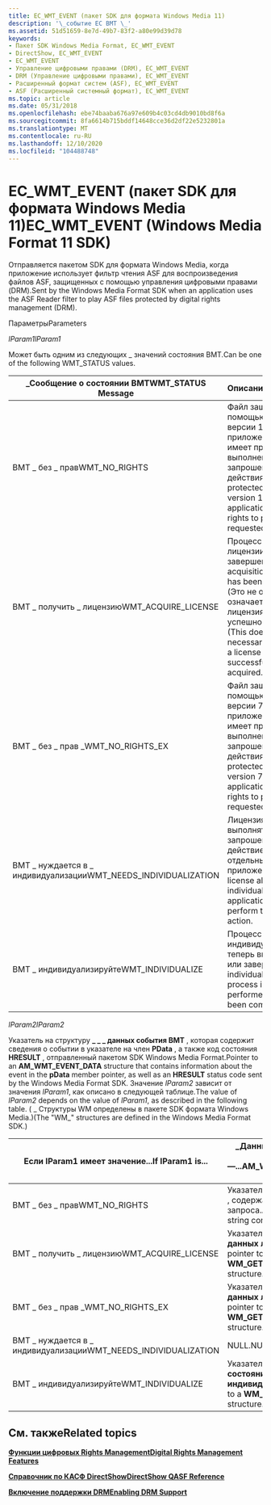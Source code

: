 ```yaml
---
title: EC_WMT_EVENT (пакет SDK для формата Windows Media 11)
description: '\_событие EC ВМТ \_'
ms.assetid: 51d51659-8e7d-49b7-83f2-a80e99d39d78
keywords:
- Пакет SDK Windows Media Format, EC_WMT_EVENT
- DirectShow, EC_WMT_EVENT
- EC_WMT_EVENT
- Управление цифровыми правами (DRM), EC_WMT_EVENT
- DRM (Управление цифровыми правами), EC_WMT_EVENT
- Расширенный формат систем (ASF), EC_WMT_EVENT
- ASF (Расширенный системный формат), EC_WMT_EVENT
ms.topic: article
ms.date: 05/31/2018
ms.openlocfilehash: ebe74baaba676a97e609b4c03cd4db9010bd8f6a
ms.sourcegitcommit: 8fa6614b715bddf14648cce36d2df22e5232801a
ms.translationtype: MT
ms.contentlocale: ru-RU
ms.lasthandoff: 12/10/2020
ms.locfileid: "104488748"
---
```

# <a name="ec_wmt_event-windows-media-format-11-sdk"></a><span data-ttu-id="e2a43-110">EC_WMT_EVENT (пакет SDK для формата Windows Media 11)</span><span class="sxs-lookup"><span data-stu-id="e2a43-110">EC_WMT_EVENT (Windows Media Format 11 SDK)</span></span>

<span data-ttu-id="e2a43-111">Отправляется пакетом SDK для формата Windows Media, когда приложение использует фильтр чтения ASF для воспроизведения файлов ASF, защищенных с помощью управления цифровыми правами (DRM).</span><span class="sxs-lookup"><span data-stu-id="e2a43-111">Sent by the Windows Media Format SDK when an application uses the ASF Reader filter to play ASF files protected by digital rights management (DRM).</span></span>

<span data-ttu-id="e2a43-112">Параметры</span><span class="sxs-lookup"><span data-stu-id="e2a43-112">Parameters</span></span>

<span data-ttu-id="e2a43-113">*lParam1*</span><span class="sxs-lookup"><span data-stu-id="e2a43-113">*lParam1*</span></span>

<span data-ttu-id="e2a43-114">Может быть одним из следующих \_ значений состояния ВМТ.</span><span class="sxs-lookup"><span data-stu-id="e2a43-114">Can be one of the following WMT\_STATUS values.</span></span>



| <span data-ttu-id="e2a43-115">\_Сообщение о состоянии ВМТ</span><span class="sxs-lookup"><span data-stu-id="e2a43-115">WMT\_STATUS Message</span></span>           | <span data-ttu-id="e2a43-116">Описание</span><span class="sxs-lookup"><span data-stu-id="e2a43-116">Description</span></span>                                                                                                                    |
|-------------------------------|--------------------------------------------------------------------------------------------------------------------------------|
| <span data-ttu-id="e2a43-117">ВМТ \_ без \_ прав</span><span class="sxs-lookup"><span data-stu-id="e2a43-117">WMT\_NO\_RIGHTS</span></span>               | <span data-ttu-id="e2a43-118">Файл защищен с помощью DRM версии 1, и приложение не имеет прав на выполнение запрошенного действия.</span><span class="sxs-lookup"><span data-stu-id="e2a43-118">The file is protected with DRM version 1 and the application has no rights to perform the requested action.</span></span>                    |
| <span data-ttu-id="e2a43-119">ВМТ \_ получить \_ лицензию</span><span class="sxs-lookup"><span data-stu-id="e2a43-119">WMT\_ACQUIRE\_LICENSE</span></span>         | <span data-ttu-id="e2a43-120">Процесс получения лицензии завершен.</span><span class="sxs-lookup"><span data-stu-id="e2a43-120">The license acquisition process has been completed.</span></span> <span data-ttu-id="e2a43-121">(Это не обязательно означает, что лицензия была успешно получена.)</span><span class="sxs-lookup"><span data-stu-id="e2a43-121">(This does not necessarily mean that a license was successfully acquired.)</span></span> |
| <span data-ttu-id="e2a43-122">ВМТ \_ без \_ прав \_</span><span class="sxs-lookup"><span data-stu-id="e2a43-122">WMT\_NO\_RIGHTS\_EX</span></span>           | <span data-ttu-id="e2a43-123">Файл защищен с помощью DRM версии 7, и приложение не имеет прав на выполнение запрошенного действия.</span><span class="sxs-lookup"><span data-stu-id="e2a43-123">The file is protected with DRM version 7 and the application has no rights to perform the requested action.</span></span>                    |
| <span data-ttu-id="e2a43-124">ВМТ \_ нуждается в \_ индивидуализации</span><span class="sxs-lookup"><span data-stu-id="e2a43-124">WMT\_NEEDS\_INDIVIDUALIZATION</span></span> | <span data-ttu-id="e2a43-125">Лицензия позволяет выполнять запрошенное действие только для отдельных приложений.</span><span class="sxs-lookup"><span data-stu-id="e2a43-125">The license allows only individualized applications to perform the requested action.</span></span>                                           |
| <span data-ttu-id="e2a43-126">ВМТ \_ индивидуализируйте</span><span class="sxs-lookup"><span data-stu-id="e2a43-126">WMT\_INDIVIDUALIZE</span></span>            | <span data-ttu-id="e2a43-127">Процесс индивидуализации теперь выполняется или завершен.</span><span class="sxs-lookup"><span data-stu-id="e2a43-127">The individualization process is now being performed or has been completed.</span></span>                                                    |



 

<span data-ttu-id="e2a43-128">*lParam2*</span><span class="sxs-lookup"><span data-stu-id="e2a43-128">*lParam2*</span></span>

<span data-ttu-id="e2a43-129">Указатель на структуру **\_ \_ \_ данных события ВМТ** , которая содержит сведения о событии в указателе на член **PData** , а также код состояния **HRESULT** , отправленный пакетом SDK Windows Media Format.</span><span class="sxs-lookup"><span data-stu-id="e2a43-129">Pointer to an **AM\_WMT\_EVENT\_DATA** structure that contains information about the event in the **pData** member pointer, as well as an **HRESULT** status code sent by the Windows Media Format SDK.</span></span> <span data-ttu-id="e2a43-130">Значение *lParam2* зависит от значения *lParam1*, как описано в следующей таблице.</span><span class="sxs-lookup"><span data-stu-id="e2a43-130">The value of *lParam2* depends on the value of *lParam1*, as described in the following table.</span></span> <span data-ttu-id="e2a43-131">( \_ Структуры WM определены в пакете SDK формата Windows Media.)</span><span class="sxs-lookup"><span data-stu-id="e2a43-131">(The "WM\_" structures are defined in the Windows Media Format SDK.)</span></span>



| <span data-ttu-id="e2a43-132">Если lParam1 имеет значение...</span><span class="sxs-lookup"><span data-stu-id="e2a43-132">If lParam1 is...</span></span>              | <span data-ttu-id="e2a43-133">\_Данные о \_ событии ВМТ \_ . pData —...</span><span class="sxs-lookup"><span data-stu-id="e2a43-133">AM\_WMT\_EVENT\_DATA.pData is...</span></span>                            |
|-------------------------------|-------------------------------------------------------------|
| <span data-ttu-id="e2a43-134">ВМТ \_ без \_ прав</span><span class="sxs-lookup"><span data-stu-id="e2a43-134">WMT\_NO\_RIGHTS</span></span>               | <span data-ttu-id="e2a43-135">Указатель на строку типа **WCHAR** , содержащую URL-адрес запроса.</span><span class="sxs-lookup"><span data-stu-id="e2a43-135">A pointer to a **WCHAR** string containing a challenge URL.</span></span> |
| <span data-ttu-id="e2a43-136">ВМТ \_ получить \_ лицензию</span><span class="sxs-lookup"><span data-stu-id="e2a43-136">WMT\_ACQUIRE\_LICENSE</span></span>         | <span data-ttu-id="e2a43-137">Указатель на структуру **\_ \_ \_ данных лицензии WM Get** .</span><span class="sxs-lookup"><span data-stu-id="e2a43-137">A pointer to a **WM\_GET\_LICENSE\_DATA** structure.</span></span>        |
| <span data-ttu-id="e2a43-138">ВМТ \_ без \_ прав \_</span><span class="sxs-lookup"><span data-stu-id="e2a43-138">WMT\_NO\_RIGHTS\_EX</span></span>           | <span data-ttu-id="e2a43-139">Указатель на структуру **\_ \_ \_ данных лицензии WM Get** .</span><span class="sxs-lookup"><span data-stu-id="e2a43-139">A pointer to a **WM\_GET\_LICENSE\_DATA** structure.</span></span>        |
| <span data-ttu-id="e2a43-140">ВМТ \_ нуждается в \_ индивидуализации</span><span class="sxs-lookup"><span data-stu-id="e2a43-140">WMT\_NEEDS\_INDIVIDUALIZATION</span></span> | <span data-ttu-id="e2a43-141">NULL.</span><span class="sxs-lookup"><span data-stu-id="e2a43-141">NULL.</span></span>                                                       |
| <span data-ttu-id="e2a43-142">ВМТ \_ индивидуализируйте</span><span class="sxs-lookup"><span data-stu-id="e2a43-142">WMT\_INDIVIDUALIZE</span></span>            | <span data-ttu-id="e2a43-143">Указатель на структуру **состояния WM \_ индивидуализируйте \_** .</span><span class="sxs-lookup"><span data-stu-id="e2a43-143">A pointer to a **WM\_INDIVIDUALIZE\_STATUS** structure.</span></span>     |



 

## <a name="related-topics"></a><span data-ttu-id="e2a43-144">См. также</span><span class="sxs-lookup"><span data-stu-id="e2a43-144">Related topics</span></span>

<dl> <dt>

[<span data-ttu-id="e2a43-145">**Функции цифровых Rights Management**</span><span class="sxs-lookup"><span data-stu-id="e2a43-145">**Digital Rights Management Features**</span></span>](digital-rights-management-features.md)
</dt> <dt>

[<span data-ttu-id="e2a43-146">**Справочник по КАСФ DirectShow**</span><span class="sxs-lookup"><span data-stu-id="e2a43-146">**DirectShow QASF Reference**</span></span>](directshow-qasf-reference.md)
</dt> <dt>

[<span data-ttu-id="e2a43-147">**Включение поддержки DRM**</span><span class="sxs-lookup"><span data-stu-id="e2a43-147">**Enabling DRM Support**</span></span>](enabling-drm-support.md)
</dt> </dl>

 

 




